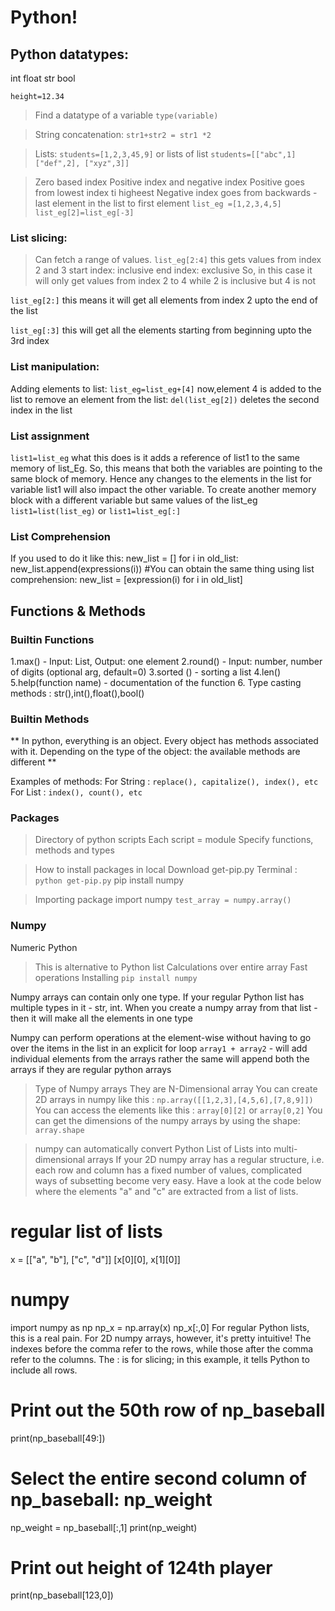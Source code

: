 # Python!

## Python datatypes:
int
float
str
bool

`height=12.34`

>Find a datatype of a variable
`type(variable)`

>String concatenation:
`str1+str2 = str1 *2` 

>Lists:
`students=[1,2,3,45,9]`
or 
>lists of list
`students=[["abc",1]
["def",2],
["xyz",3]]`

>Zero based index
Positive index and negative index
Positive goes from lowest index ti higheest
Negative index goes from backwards - last element in the list to first element
`list_eg =[1,2,3,4,5]`
`list_eg[2]=list_eg[-3]`

### List slicing:
> Can fetch a range of values.
`list_eg[2:4]`
this gets values from index 2 and 3
start index: inclusive
end index: exclusive
So, in this case it will only get values from index 2 to 4 while 2 is inclusive but 4 is not

`list_eg[2:]`
this means it will get all elements from index 2 upto the end of the list

`list_eg[:3]`
this will get all the elements starting from beginning upto the 3rd index

### List manipulation:
Adding elements to list:
`list_eg=list_eg+[4]`
now,element 4 is added to the list
to remove an element from the list:
`del(list_eg[2])`
deletes the second index in the list

### List assignment
`list1=list_eg`
what this does is it adds a reference of list1 to the same memory of list_Eg.
So, this means that both the variables are pointing to the same block of memory. Hence any changes to the elements in the list for variable list1 will also impact the other variable.
To create another memory block with a different variable but same values of the list_eg
`list1=list(list_eg)`
or
`list1=list_eg[:]`

### List Comprehension
If you used to do it like this:
new_list = []
for i in old_list:
        new_list.append(expressions(i))
#You can obtain the same thing using list comprehension:
new_list = [expression(i) for i in old_list]

## Functions & Methods

### Builtin Functions
1.max() - Input: List, Output: one element
2.round() - Input: number, number of digits (optional  arg, default=0)
3.sorted () -  sorting a list
4.len()
5.help(function name) - documentation of the function
6. Type casting methods : str(),int(),float(),bool()

### Builtin Methods
** In python, everything is an object. Every object has methods associated with it. Depending on the type of the object: the available methods are different **

Examples of methods:
For String : `replace(), capitalize(), index(), etc`
For List : `index(), count(), etc`

### Packages
> Directory of python scripts
  Each script = module
  Specify functions, methods and types

> How to install packages in local
  Download get-pip.py
  Terminal : `python get-pip.py`
  pip install numpy

> Importing package
   import numpy
   `test_array = numpy.array()`
   
### Numpy 

Numeric Python
 > This is alternative to Python list
 Calculations over entire array
 Fast operations
 > Installing 
 `pip install numpy`
 
Numpy arrays can contain only one type. If your regular Python list has multiple types in it - str, int. When you create a numpy array from that list - then it will make all the elements in one type 

Numpy can perform operations at the element-wise without having to go over the items in the list in an explicit for loop
`array1 + array2` -  will add individual elements from the arrays
rather the same will append both the arrays if they are regular python arrays

>Type of Numpy arrays
They are N-Dimensional array
You can create 2D arrays in numpy like this : 
`np.array([[1,2,3],[4,5,6],[7,8,9]])`
You can access the elements like this : `array[0][2]` or `array[0,2]`
You can get the dimensions of the numpy arrays by using the shape: `array.shape`

> numpy can automatically convert Python List of Lists into multi-dimensional arrays
If your 2D numpy array has a regular structure, i.e. each row and column has a fixed number of values, complicated ways of subsetting become very easy. Have a look at the code below where the elements "a" and "c" are extracted from a list of lists.

# regular list of lists
x = [["a", "b"], ["c", "d"]]
[x[0][0], x[1][0]]

# numpy
import numpy as np
np_x = np.array(x)
np_x[:,0]
For regular Python lists, this is a real pain. For 2D numpy arrays, however, it's pretty intuitive! The indexes before the comma refer to the rows, while those after the comma refer to the columns. The : is for slicing; in this example, it tells Python to include all rows.

# Print out the 50th row of np_baseball
print(np_baseball[49:])

# Select the entire second column of np_baseball: np_weight
np_weight = np_baseball[:,1]
print(np_weight)

# Print out height of 124th player
print(np_baseball[123,0])

